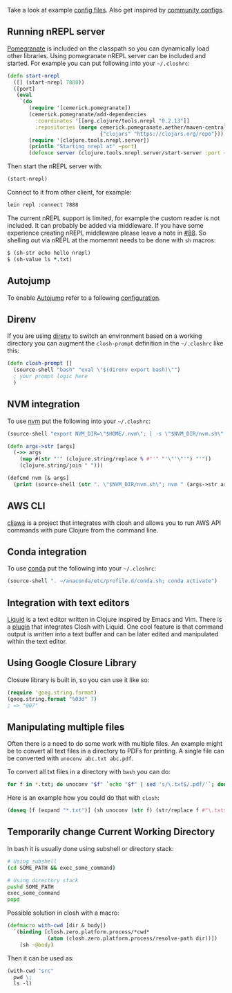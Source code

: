 
Take a look at example [config files](https://github.com/dundalek/dotfiles/tree/master/closh). Also get inspired by [community configs](https://github.com/search?q=in%3Apath+closhrc&type=Code).

## Running nREPL server

[Pomegranate](https://github.com/cemerick/pomegranate) is included on the classpath so you can dynamically load other libraries. Using pomegranate nREPL server can be included and started. For example you can put following into your `~/.closhrc`:

```clojure
(defn start-nrepl
  ([] (start-nrepl 7888))
  ([port]
   (eval
    `(do
       (require '[cemerick.pomegranate])
       (cemerick.pomegranate/add-dependencies
         :coordinates '[[org.clojure/tools.nrepl "0.2.13"]]
         :repositories (merge cemerick.pomegranate.aether/maven-central
                              {"clojars" "https://clojars.org/repo"}))
       (require '[clojure.tools.nrepl.server])
       (println "Starting nrepl at" ~port)
       (defonce server (clojure.tools.nrepl.server/start-server :port ~port))))))
```

Then start the nREPL server with:
```clojure
(start-nrepl)
```

Connect to it from other client, for example:
```sh
lein repl :connect 7888
```

The current nREPL support is limited, for example the custom reader is not included. It can probably be added via middleware. If you have some experience creating nREPL middleware please leave a note in [#88](https://github.com/dundalek/closh/issues/88). So shelling out via nREPL at the momemnt needs to be done with `sh` macros:

```clojure
$ (sh-str echo hello nrepl)
$ (sh-value ls *.txt)
```

## Autojump

To enable [Autojump](https://github.com/wting/autojump) refer to a following [configuration](https://github.com/dundalek/dotfiles/blob/master/closh/.closh_autojump.cljc).

## Direnv

If you are using [direnv](https://github.com/direnv/direnv) to switch an environment based on a working directory you can augment the `closh-prompt` definition in the `~/.closhrc` like this:

```clojure
(defn closh-prompt []
  (source-shell "bash" "eval \"$(direnv export bash)\"")
  ; your prompt logic here
  )
```

## NVM integration

To use [nvm](https://github.com/creationix/nvm) put the following into your `~/.closhrc`:
```clojure
(source-shell "export NVM_DIR=\"$HOME/.nvm\"; [ -s \"$NVM_DIR/nvm.sh\" ] && . \"$NVM_DIR/nvm.sh\"")

(defn args->str [args]
  (->> args
    (map #(str "'" (clojure.string/replace % #"'" "'\"'\"'") "'"))
    (clojure.string/join " ")))

(defcmd nvm [& args]
  (print (source-shell (str ". \"$NVM_DIR/nvm.sh\"; nvm " (args->str args)))))
```

## AWS CLI

[cljaws](https://github.com/timotheosh/cljaws) is a project that integrates with closh and allows you to run AWS API commands with pure Clojure from the command line.

## Conda integration

To use [conda](https://anaconda.org/) put the following into your `~/.closhrc`:

```clojure
(source-shell ". ~/anaconda/etc/profile.d/conda.sh; conda activate")
```

## Integration with text editors

[Liquid](https://github.com/mogenslund/liquid) is a text editor written in Clojure inspired by Emacs and Vim. There is a [plugin](https://github.com/mogenslund/closhapp) that integrates Closh with Liquid. One cool feature is that command output is written into a text buffer and can be later edited and manipulated within the text editor.

## Using Google Closure Library

Closure library is built in, so you can use it like so:

```clojure
(require 'goog.string.format)
(goog.string.format "%03d" 7)
; => "007"
```

## Manipulating multiple files

Often there is a need to do some work with multiple files. An example might be to convert all text files in a directory to PDFs for printing. A single file can be converted with `unoconv abc.txt abc.pdf`.

To convert all txt files in a directory with `bash` you can do:
```bash
for f in *.txt; do unoconv "$f" `echo "$f" | sed 's/\.txt$/.pdf/'`; done
```

Here is an example how you could do that with `closh`:
```clojure
(doseq [f (expand "*.txt")] (sh unoconv (str f) (str/replace f #"\.txt$" ".pdf")))
```

## Temporarily change Current Working Directory

In bash it is usually done using subshell or directory stack:
```bash
# Using subshell
(cd SOME_PATH && exec_some_command)

# Using directory stack
pushd SOME_PATH
exec_some_command
popd
```

Possible solution in closh with a macro:
```clojure
(defmacro with-cwd [dir & body])
  `(binding [closh.zero.platform.process/*cwd*
             (atom (closh.zero.platform.process/resolve-path dir))])
    (sh ~@body)
```

Then it can be used as:
```clojure
(with-cwd "src"
  pwd \;
  ls -l)
```
